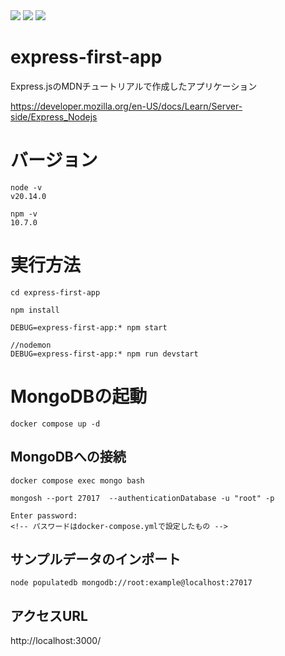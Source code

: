 <!-- シールド一覧 -->
<!-- 該当するプロジェクトの中から任意のものを選ぶ-->
<p style="display: inline">
  <!-- フロントエンドのフレームワーク一覧 -->
  <img src="https://img.shields.io/badge/-Node.js-000000.svg?logo=node.js&style=for-the-badge">
  <img src="https://img.shields.io/badge/-Express.js-000000.svg?logo=express.js&style=for-the-badge">
  <img src="https://img.shields.io/badge/-MongoDB-000000.svg?logo=mongodb&style=for-the-badge">
</p>

# express-first-app
Express.jsのMDNチュートリアルで作成したアプリケーション

https://developer.mozilla.org/en-US/docs/Learn/Server-side/Express_Nodejs

# バージョン
```
node -v
v20.14.0

npm -v
10.7.0
```


# 実行方法
```
cd express-first-app

npm install

DEBUG=express-first-app:* npm start

//nodemon
DEBUG=express-first-app:* npm run devstart

```

# MongoDBの起動
```
docker compose up -d
```

## MongoDBへの接続
```
docker compose exec mongo bash

mongosh --port 27017  --authenticationDatabase -u "root" -p

Enter password:
<!-- パスワードはdocker-compose.ymlで設定したもの -->
```

## サンプルデータのインポート
```
node populatedb mongodb://root:example@localhost:27017

```

## アクセスURL
http://localhost:3000/
